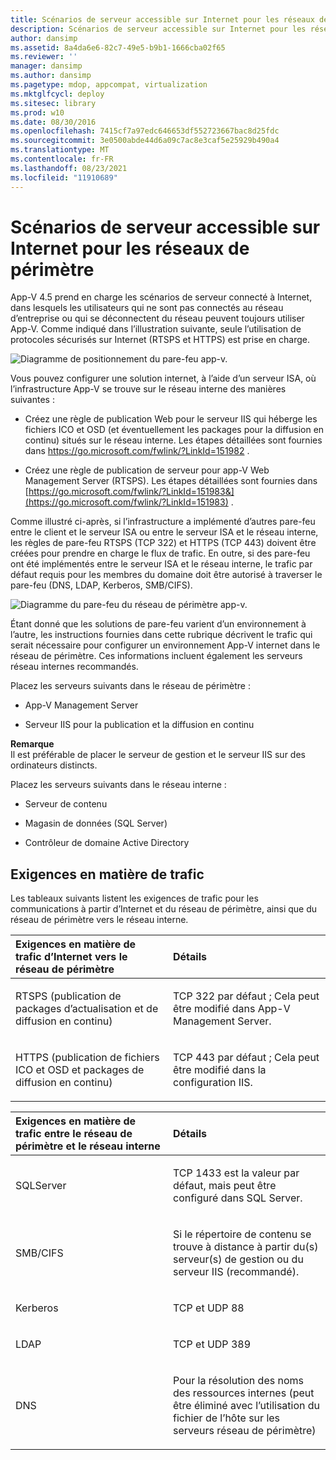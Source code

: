 ```yaml
---
title: Scénarios de serveur accessible sur Internet pour les réseaux de périmètre
description: Scénarios de serveur accessible sur Internet pour les réseaux de périmètre
author: dansimp
ms.assetid: 8a4da6e6-82c7-49e5-b9b1-1666cba02f65
ms.reviewer: ''
manager: dansimp
ms.author: dansimp
ms.pagetype: mdop, appcompat, virtualization
ms.mktglfcycl: deploy
ms.sitesec: library
ms.prod: w10
ms.date: 08/30/2016
ms.openlocfilehash: 7415cf7a97edc646653df552723667bac8d25fdc
ms.sourcegitcommit: 3e0500abde44d6a09c7ac8e3caf5e25929b490a4
ms.translationtype: MT
ms.contentlocale: fr-FR
ms.lasthandoff: 08/23/2021
ms.locfileid: "11910689"
---
```

# <a name="internet-facing-server-scenarios-for-perimeter-networks"></a>Scénarios de serveur accessible sur Internet pour les réseaux de périmètre


App-V 4.5 prend en charge les scénarios de serveur connecté à Internet, dans lesquels les utilisateurs qui ne sont pas connectés au réseau d’entreprise ou qui se déconnectent du réseau peuvent toujours utiliser App-V. Comme indiqué dans l’illustration suivante, seule l’utilisation de protocoles sécurisés sur Internet (RTSPS et HTTPS) est prise en charge.

![Diagramme de positionnement du pare-feu app-v.](images/appvfirewalls.gif)

Vous pouvez configurer une solution internet, à l’aide d’un serveur ISA, où l’infrastructure App-V se trouve sur le réseau interne des manières suivantes :

-   Créez une règle de publication Web pour le serveur IIS qui héberge les fichiers ICO et OSD (et éventuellement les packages pour la diffusion en continu) situés sur le réseau interne. Les étapes détaillées sont fournies dans <https://go.microsoft.com/fwlink/?LinkId=151982> .

-   Créez une règle de publication de serveur pour app-V Web Management Server (RTSPS). Les étapes détaillées sont fournies dans [https://go.microsoft.com/fwlink/?LinkId=151983&](https://go.microsoft.com/fwlink/?LinkId=151983) .

Comme illustré ci-après, si l’infrastructure a implémenté d’autres pare-feu entre le client et le serveur ISA ou entre le serveur ISA et le réseau interne, les règles de pare-feu RTSPS (TCP 322) et HTTPS (TCP 443) doivent être créées pour prendre en charge le flux de trafic. En outre, si des pare-feu ont été implémentés entre le serveur ISA et le réseau interne, le trafic par défaut requis pour les membres du domaine doit être autorisé à traverser le pare-feu (DNS, LDAP, Kerberos, SMB/CIFS).

![Diagramme du pare-feu du réseau de périmètre app-v.](images/appvperimeternetworkfirewall.gif)

Étant donné que les solutions de pare-feu varient d’un environnement à l’autre, les instructions fournies dans cette rubrique décrivent le trafic qui serait nécessaire pour configurer un environnement App-V internet dans le réseau de périmètre. Ces informations incluent également les serveurs réseau internes recommandés.

Placez les serveurs suivants dans le réseau de périmètre :

-   App-V Management Server

-   Serveur IIS pour la publication et la diffusion en continu

**Remarque**  
Il est préférable de placer le serveur de gestion et le serveur IIS sur des ordinateurs distincts.

 

Placez les serveurs suivants dans le réseau interne :

-   Serveur de contenu

-   Magasin de données (SQL Server)

-   Contrôleur de domaine Active Directory

## <a name="traffic-requirements"></a>Exigences en matière de trafic


Les tableaux suivants listent les exigences de trafic pour les communications à partir d’Internet et du réseau de périmètre, ainsi que du réseau de périmètre vers le réseau interne.

<table>
<colgroup>
<col width="50%" />
<col width="50%" />
</colgroup>
<thead>
<tr class="header">
<th align="left">Exigences en matière de trafic d’Internet vers le réseau de périmètre</th>
<th align="left">Détails</th>
</tr>
</thead>
<tbody>
<tr class="odd">
<td align="left"><p>RTSPS (publication de packages d’actualisation et de diffusion en continu)</p></td>
<td align="left"><p>TCP 322 par défaut ; Cela peut être modifié dans App-V Management Server.</p></td>
</tr>
<tr class="even">
<td align="left"><p>HTTPS (publication de fichiers ICO et OSD et packages de diffusion en continu)</p></td>
<td align="left"><p>TCP 443 par défaut ; Cela peut être modifié dans la configuration IIS.</p></td>
</tr>
</tbody>
</table>

 

<table>
<colgroup>
<col width="50%" />
<col width="50%" />
</colgroup>
<thead>
<tr class="header">
<th align="left">Exigences en matière de trafic entre le réseau de périmètre et le réseau interne</th>
<th align="left">Détails</th>
</tr>
</thead>
<tbody>
<tr class="odd">
<td align="left"><p>SQLServer</p></td>
<td align="left"><p>TCP 1433 est la valeur par défaut, mais peut être configuré dans SQL Server.</p></td>
</tr>
<tr class="even">
<td align="left"><p>SMB/CIFS</p></td>
<td align="left"><p>Si le répertoire de contenu se trouve à distance à partir du(s) serveur(s) de gestion ou du serveur IIS (recommandé).</p></td>
</tr>
<tr class="odd">
<td align="left"><p>Kerberos</p></td>
<td align="left"><p>TCP et UDP 88</p></td>
</tr>
<tr class="even">
<td align="left"><p>LDAP</p></td>
<td align="left"><p>TCP et UDP 389</p></td>
</tr>
<tr class="odd">
<td align="left"><p>DNS</p></td>
<td align="left"><p>Pour la résolution des noms des ressources internes (peut être éliminé avec l’utilisation du fichier de l’hôte sur les serveurs réseau de périmètre)</p></td>
</tr>
</tbody>
</table>

 

 

 





